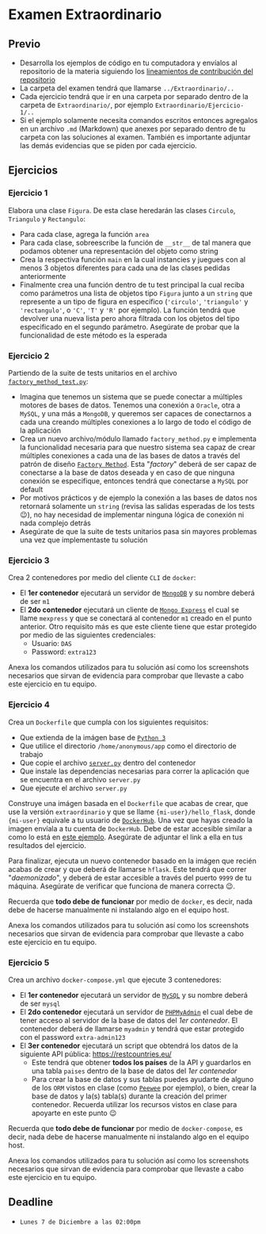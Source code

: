 # Examen Extraordinario

## Previo

- Desarrolla los ejemplos de código en tu computadora y envíalos al repositorio de la materia siguiendo los [lineamientos de contribución del repositorio](https://github.com/AnhellO/DAS_Sistemas#contributing)
- La carpeta del examen tendrá que llamarse `../Extraordinario/..`
- Cada ejercicio tendrá que ir en una carpeta por separado dentro de la carpeta de `Extraordinario/`, por ejemplo `Extraordinario/Ejercicio-1/..`
- Si el ejemplo solamente necesita comandos escritos entonces agregalos en un archivo `.md` (Markdown) que anexes por separado dentro de tu carpeta con las soluciones al examen. También es importante adjuntar las demás evidencias que se piden por cada ejercicio.

## Ejercicios

### Ejercicio 1

Elabora una clase `Figura`. De esta clase heredarán las clases `Circulo`, `Triangulo` y `Rectangulo`:

- Para cada clase, agrega la función `area`
- Para cada clase, sobreescribe la función de `__str__` de tal manera que podamos obtener una representación del objeto como string
- Crea la respectiva función `main` en la cual instancies y juegues con al menos 3 objetos diferentes para cada una de las clases pedidas anteriormente
- Finalmente crea una función dentro de tu test principal la cual reciba como parámetros una lista de objetos tipo `Figura` junto a un `string` que represente a un tipo de figura en específico (`'circulo'`, `'triangulo'` y `'rectangulo'`, o `'C'`, `'T'` y `'R'` por ejemplo). La función tendrá que devolver una nueva lista pero ahora filtrada con los objetos del tipo especificado en el segundo parámetro. Asegúrate de probar que la funcionalidad de este método es la esperada

### Ejercicio 2

Partiendo de la suite de tests unitarios en el archivo [`factory_method_test.py`](ejercicio-2/factory_method_test.py):

- Imagina que tenemos un sistema que se puede conectar a múltiples motores de bases de datos. Tenemos una conexión a `Oracle`, otra a `MySQL`, y una más a `MongoDB`, y queremos ser capaces de conectarnos a cada una creando múltiples conexiones a lo largo de todo el código de la aplicación
- Crea un nuevo archivo/módulo llamado `factory_method.py` e implementa la funcionalidad necesaria para que nuestro sistema sea capaz de crear múltiples conexiones a cada una de las bases de datos a través del patrón de diseño [`Factory Method`](https://refactoring.guru/es/design-patterns/factory-method). Esta "_factory_" deberá de ser capaz de conectarse a la base de datos deseada y en caso de que ninguna conexión se especifique, entonces tendrá que conectarse a `MySQL` por default
- Por motivos prácticos y de ejemplo la conexión a las bases de datos nos retornará solamente un `string` (revisa las salidas esperadas de los tests :wink:), no hay necesidad de implementar ninguna lógica de conexión ni nada complejo detrás
- Asegúrate de que la suite de tests unitarios pasa sin mayores problemas una vez que implementaste tu solución

### Ejercicio 3

Crea 2 contenedores por medio del cliente `CLI` de `docker`:

- El **1er contenedor** ejecutará un servidor de [`MongoDB`](https://hub.docker.com/_/mongo) y su nombre deberá de ser `m1`
- El **2do contenedor** ejecutará un cliente de [`Mongo Express`](https://hub.docker.com/_/mongo-express) el cual se llame `mexpress` y que se conectará al contenedor `m1` creado en el punto anterior. Otro requisito más es que este cliente tiene que estar protegido por medio de las siguientes credenciales:
  - Usuario: `DAS`
  - Password: `extra123`

Anexa los comandos utilizados para tu solución así como los screenshots necesarios que sirvan de evidencia para comprobar que llevaste a cabo este ejercicio en tu equipo.

### Ejercicio 4

Crea un `Dockerfile` que cumpla con los siguientes requisitos:

- Que extienda de la imágen base de [`Python 3`](https://hub.docker.com/_/python)
- Que utilice el directorio `/home/anonymous/app` como el directorio de trabajo
- Que copie el archivo [`server.py`](ejercicio-4/server.py) dentro del contenedor
- Que instale las dependencias necesarias para correr la aplicación que se encuentra en el archivo `server.py`
- Que ejecute el archivo `server.py`

Construye una imágen basada en el `Dockerfile` que acabas de crear, que use la versión `extraordinario` y que se llame `{mi-user}/hello_flask`, donde `{mi-user}` equivale a tu usuario de [`DockerHub`](https://hub.docker.com/). Una vez que hayas creado la imagen envíala a tu cuenta de `DockerHub`. Debe de estar accesible similar a como lo está en [este ejemplo](https://hub.docker.com/r/anhellojz/hello_flask). Asegúrate de adjuntar el link a ella en tus resultados del ejercicio.

Para finalizar, ejecuta un nuevo contenedor basado en la imágen que recién acabas de crear y que deberá de llamarse `hflask`. Este tendrá que correr "_daemonizado_", y deberá de estar accesible a través del puerto `9999` de tu máquina. Asegúrate de verificar que funciona de manera correcta :wink:.

Recuerda que **todo debe de funcionar** por medio de `docker`, es decir, nada debe de hacerse manualmente ni instalando algo en el equipo host.

Anexa los comandos utilizados para tu solución así como los screenshots necesarios que sirvan de evidencia para comprobar que llevaste a cabo este ejercicio en tu equipo.

### Ejercicio 5

Crea un archivo `docker-compose.yml` que ejecute 3 contenedores:

- El **1er contenedor** ejecutará un servidor de [`MySQL`](https://hub.docker.com/_/mysql) y su nombre deberá de ser `mysql`
- El **2do contenedor** ejecutará un servidor de [`PHPMyAdmin`](https://hub.docker.com/r/phpmyadmin/phpmyadmin/) el cual debe de tener acceso al servidor de la base de datos del _1er contenedor_. El contenedor deberá de llamarse `myadmin` y tendrá que estar protegido con el password `extra-admin123`
- El **3er contenedor** ejecutará un script que obtendrá los datos de la siguiente API pública: <https://restcountries.eu/>
  - Este tendrá que obtener **todos los países** de la API y guardarlos en una tabla `paises` dentro de la base de datos del _1er contenedor_
  - Para crear la base de datos y sus tablas puedes ayudarte de alguno de los `ORM` vistos en clase (como [`Peewee`](https://github.com/coleifer/peewee) por ejemplo), o bien, crear la base de datos y la(s) tabla(s) durante la creación del primer contenedor. Recuerda utilizar los recursos vistos en clase para apoyarte en este punto :wink:

Recuerda que **todo debe de funcionar** por medio de `docker-compose`, es decir, nada debe de hacerse manualmente ni instalando algo en el equipo host.

Anexa los comandos utilizados para tu solución así como los screenshots necesarios que sirvan de evidencia para comprobar que llevaste a cabo este ejercicio en tu equipo.

## Deadline

- `Lunes 7 de Diciembre a las 02:00pm`
